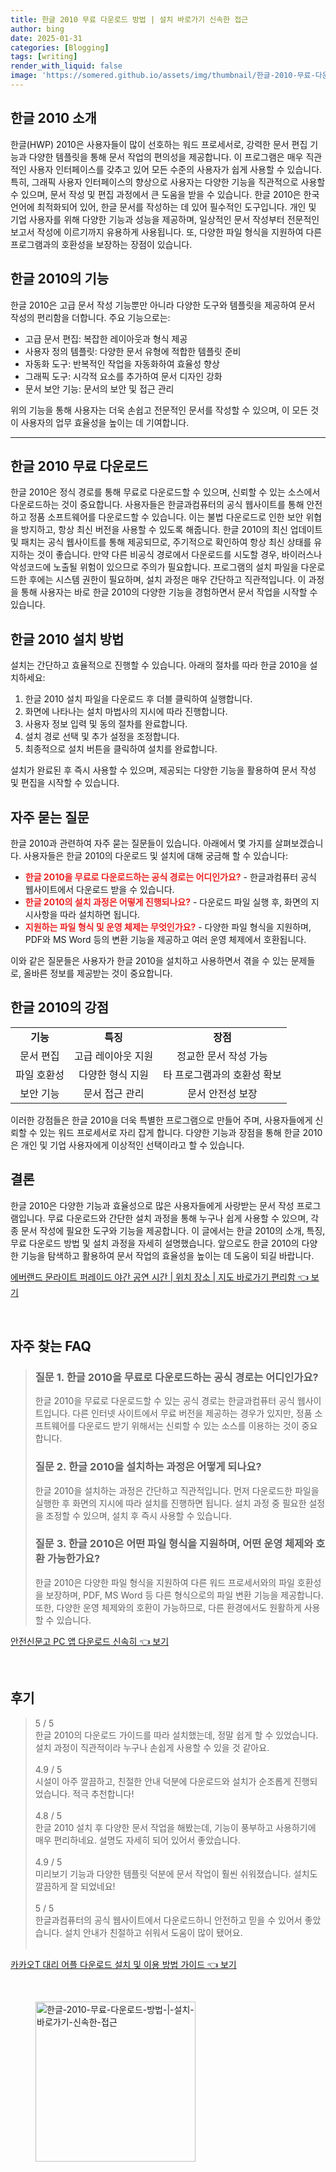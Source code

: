 ```yaml
---
title: 한글 2010 무료 다운로드 방법 | 설치 바로가기 신속한 접근
author: bing
date: 2025-01-31
categories: [Blogging]
tags: [writing]
render_with_liquid: false
image: 'https://somered.github.io/assets/img/thumbnail/한글-2010-무료-다운로드-방법-|-설치-바로가기-신속한-접근.webp'
---
```



<h2 id='한글 2010 소개'>한글 2010 소개</h2>

<p>한글(HWP) 2010은 사용자들이 많이 선호하는 워드 프로세서로, 강력한 문서 편집 기능과 다양한 템플릿을 통해 문서 작업의 편의성을 제공합니다. 이 프로그램은 매우 직관적인 사용자 인터페이스를 갖추고 있어 모든 수준의 사용자가 쉽게 사용할 수 있습니다. 특히, 그래픽 사용자 인터페이스의 향상으로 사용자는 다양한 기능을 직관적으로 사용할 수 있으며, 문서 작성 및 편집 과정에서 큰 도움을 받을 수 있습니다. 한글 2010은 한국 언어에 최적화되어 있어, 한글 문서를 작성하는 데 있어 필수적인 도구입니다. 개인 및 기업 사용자를 위해 다양한 기능과 성능을 제공하며, 일상적인 문서 작성부터 전문적인 보고서 작성에 이르기까지 유용하게 사용됩니다. 또, 다양한 파일 형식을 지원하여 다른 프로그램과의 호환성을 보장하는 장점이 있습니다.</p>

<h2 id='한글 2010의 기능'>한글 2010의 기능</h2>

<p>한글 2010은 고급 문서 작성 기능뿐만 아니라 다양한 도구와 템플릿을 제공하여 문서 작성의 편리함을 더합니다. 주요 기능으로는:</p>

<ul>
    <li>고급 문서 편집: 복잡한 레이아웃과 형식 제공</li>
    <li>사용자 정의 템플릿: 다양한 문서 유형에 적합한 템플릿 준비</li>
    <li>자동화 도구: 반복적인 작업을 자동화하여 효율성 향상</li>
    <li>그래픽 도구: 시각적 요소를 추가하여 문서 디자인 강화</li>
    <li>문서 보안 기능: 문서의 보안 및 접근 관리</li>
</ul>

<p>위의 기능을 통해 사용자는 더욱 손쉽고 전문적인 문서를 작성할 수 있으며, 이 모든 것이 사용자의 업무 효율성을 높이는 데 기여합니다.</p>

<hr />

<h2 id='한글 2010 무료 다운로드'>한글 2010 무료 다운로드</h2>

<p>한글 2010은 정식 경로를 통해 무료로 다운로드할 수 있으며, 신뢰할 수 있는 소스에서 다운로드하는 것이 중요합니다. 사용자들은 한글과컴퓨터의 공식 웹사이트를 통해 안전하고 정품 소프트웨어를 다운로드할 수 있습니다. 이는 불법 다운로드로 인한 보안 위협을 방지하고, 항상 최신 버전을 사용할 수 있도록 해줍니다. 한글 2010의 최신 업데이트 및 패치는 공식 웹사이트를 통해 제공되므로, 주기적으로 확인하여 항상 최신 상태를 유지하는 것이 좋습니다. 만약 다른 비공식 경로에서 다운로드를 시도할 경우, 바이러스나 악성코드에 노출될 위험이 있으므로 주의가 필요합니다. 프로그램의 설치 파일을 다운로드한 후에는 시스템 권한이 필요하며, 설치 과정은 매우 간단하고 직관적입니다. 이 과정을 통해 사용자는 바로 한글 2010의 다양한 기능을 경험하면서 문서 작업을 시작할 수 있습니다.</p>

<h2 id='한글 2010 설치 방법'>한글 2010 설치 방법</h2>

<p>설치는 간단하고 효율적으로 진행할 수 있습니다. 아래의 절차를 따라 한글 2010을 설치하세요:</p>

<ol>
    <li>한글 2010 설치 파일을 다운로드 후 더블 클릭하여 실행합니다.</li>
    <li>화면에 나타나는 설치 마법사의 지시에 따라 진행합니다.</li>
    <li>사용자 정보 입력 및 동의 절차를 완료합니다.</li>
    <li>설치 경로 선택 및 추가 설정을 조정합니다.</li>
    <li>최종적으로 설치 버튼을 클릭하여 설치를 완료합니다.</li>
</ol>

<p>설치가 완료된 후 즉시 사용할 수 있으며, 제공되는 다양한 기능을 활용하여 문서 작성 및 편집을 시작할 수 있습니다.</p>

<h2 id='자주 묻는 질문'>자주 묻는 질문</h2>

<p>한글 2010과 관련하여 자주 묻는 질문들이 있습니다. 아래에서 몇 가지를 살펴보겠습니다. 사용자들은 한글 2010의 다운로드 및 설치에 대해 궁금해 할 수 있습니다:</p>

<ul>
    <li><b><span style="color: #ee2323;">한글 2010을 무료로 다운로드하는 공식 경로는 어디인가요?</span></b> - 한글과컴퓨터 공식 웹사이트에서 다운로드 받을 수 있습니다.</li>
    <li><b><span style="color: #ee2323;">한글 2010의 설치 과정은 어떻게 진행되나요?</span></b> - 다운로드 파일 실행 후, 화면의 지시사항을 따라 설치하면 됩니다.</li>
    <li><b><span style="color: #ee2323;">지원하는 파일 형식 및 운영 체제는 무엇인가요?</span></b> - 다양한 파일 형식을 지원하며, PDF와 MS Word 등의 변환 기능을 제공하고 여러 운영 체제에서 호환됩니다.</li>
</ul>

<p>이와 같은 질문들은 사용자가 한글 2010을 설치하고 사용하면서 겪을 수 있는 문제들로, 올바른 정보를 제공받는 것이 중요합니다.</p>

<h2 id='한글 2010의 강점'>한글 2010의 강점</h2>

<table>
    <tr>
        <td style="text-align: center; height: 17px;"><b>기능</b></td>
        <td style="text-align: center; height: 17px;"><b>특징</b></td>
        <td style="text-align: center; height: 17px;"><b>장점</b></td>
    </tr>
    <tr>
        <td style="text-align: center; height: 17px;">문서 편집</td>
        <td style="text-align: center; height: 17px;">고급 레이아웃 지원</td>
        <td style="text-align: center; height: 17px;">정교한 문서 작성 가능</td>
    </tr>
    <tr>
        <td style="text-align: center; height: 17px;">파일 호환성</td>
        <td style="text-align: center; height: 17px;">다양한 형식 지원</td>
        <td style="text-align: center; height: 17px;">타 프로그램과의 호환성 확보</td>
    </tr>
    <tr>
        <td style="text-align: center; height: 17px;">보안 기능</td>
        <td style="text-align: center; height: 17px;">문서 접근 관리</td>
        <td style="text-align: center; height: 17px;">문서 안전성 보장</td>
    </tr>
</table>

<p>이러한 강점들은 한글 2010을 더욱 특별한 프로그램으로 만들어 주며, 사용자들에게 신뢰할 수 있는 워드 프로세서로 자리 잡게 합니다. 다양한 기능과 장점을 통해 한글 2010은 개인 및 기업 사용자에게 이상적인 선택이라고 할 수 있습니다.</p>

<h2 id='결론'>결론</h2>

<p>한글 2010은 다양한 기능과 효율성으로 많은 사용자들에게 사랑받는 문서 작성 프로그램입니다. 무료 다운로드와 간단한 설치 과정을 통해 누구나 쉽게 사용할 수 있으며, 각종 문서 작성에 필요한 도구와 기능을 제공합니다. 이 글에서는 한글 2010의 소개, 특징, 무료 다운로드 방법 및 설치 과정을 자세히 설명했습니다. 앞으로도 한글 2010의 다양한 기능을 탐색하고 활용하여 문서 작업의 효율성을 높이는 데 도움이 되길 바랍니다.</p>


<p><a class="click-button" title="에버랜드 문라이트 퍼레이드 야간 공연 시간 | 위치 장소 | 지도 바로가기 편리함" href="https://somered.github.io/posts/%EC%97%90%EB%B2%84%EB%9E%9C%EB%93%9C-%EB%AC%B8%EB%9D%BC%EC%9D%B4%ED%8A%B8-%ED%8D%BC%EB%A0%88%EC%9D%B4%EB%93%9C-%EC%95%BC%EA%B0%84-%EA%B3%B5%EC%97%B0-%EC%8B%9C%EA%B0%84-%EC%9C%84%EC%B9%98-%EC%9E%A5%EC%86%8C-%EC%A7%80%EB%8F%84-%EB%B0%94%EB%A1%9C%EA%B0%80%EA%B8%B0-%ED%8E%B8%EB%A6%AC%ED%95%A8/" rel="dofollow">에버랜드 문라이트 퍼레이드 야간 공연 시간 | 위치 장소 | 지도 바로가기 편리함 👈 보기</a></p><br>
<h2 id='자주_찾는_FAQ'>자주 찾는 FAQ</h2>
<div itemscope="" itemtype="https://schema.org/FAQPage"> 
<blockquote> 
<div itemscope="" itemprop="mainEntity" itemtype="https://schema.org/Question"> 
<h3 itemprop="name">질문 1. 한글 2010을 무료로 다운로드하는 공식 경로는 어디인가요?</h3> 
<div itemscope="" itemprop="acceptedAnswer" itemtype="https://schema.org/Answer"> 
<span itemprop="text"> 
<p>한글 2010을 무료로 다운로드할 수 있는 공식 경로는 한글과컴퓨터 공식 웹사이트입니다. 다른 인터넷 사이트에서 무료 버전을 제공하는 경우가 있지만, 정품 소프트웨어를 다운로드 받기 위해서는 신뢰할 수 있는 소스를 이용하는 것이 중요합니다.</p> 
</span> 
</div> 
</div> 

<div itemscope="" itemprop="mainEntity" itemtype="https://schema.org/Question"> 
<h3 itemprop="name">질문 2. 한글 2010을 설치하는 과정은 어떻게 되나요?</h3> 
<div itemscope="" itemprop="acceptedAnswer" itemtype="https://schema.org/Answer"> 
<span itemprop="text"> 
<p>한글 2010을 설치하는 과정은 간단하고 직관적입니다. 먼저 다운로드한 파일을 실행한 후 화면의 지시에 따라 설치를 진행하면 됩니다. 설치 과정 중 필요한 설정을 조정할 수 있으며, 설치 후 즉시 사용할 수 있습니다.</p> 
</span> 
</div> 
</div> 

<div itemscope="" itemprop="mainEntity" itemtype="https://schema.org/Question"> 
<h3 itemprop="name">질문 3. 한글 2010은 어떤 파일 형식을 지원하며, 어떤 운영 체제와 호환 가능한가요?</h3> 
<div itemscope="" itemprop="acceptedAnswer" itemtype="https://schema.org/Answer"> 
<span itemprop="text"> 
<p>한글 2010은 다양한 파일 형식을 지원하여 다른 워드 프로세서와의 파일 호환성을 보장하며, PDF, MS Word 등 다른 형식으로의 파일 변환 기능을 제공합니다. 또한, 다양한 운영 체제와의 호환이 가능하므로, 다른 환경에서도 원활하게 사용할 수 있습니다.</p> 
</span> 
</div> 
</div> 

</blockquote> 
</div>
<p><a class="click-button" title="안전신문고 PC 앱 다운로드 신속히" href="https://somered.github.io/posts/%EC%95%88%EC%A0%84%EC%8B%A0%EB%AC%B8%EA%B3%A0-PC-%EC%95%B1-%EB%8B%A4%EC%9A%B4%EB%A1%9C%EB%93%9C-%EC%8B%A0%EC%86%8D%ED%9E%88/" rel="dofollow">안전신문고 PC 앱 다운로드 신속히 👈 보기</a></p><br>
<h2 id='후기'>후기</h2>
<div itemscope itemtype="https://schema.org/Product">
  <blockquote>
  <div itemprop="review" itemscope itemtype="https://schema.org/Review">
      <div itemprop="reviewRating" itemscope itemtype="https://schema.org/Rating"> <span itemprop="ratingValue">5</span> / <span itemprop="bestRating">5</span> </div>
      <span itemprop="reviewBody">한글 2010의 다운로드 가이드를 따라 설치했는데, 정말 쉽게 할 수 있었습니다. 설치 과정이 직관적이라 누구나 손쉽게 사용할 수 있을 것 같아요.</span>
  </div>
  <br>
  <div itemprop="review" itemscope itemtype="https://schema.org/Review">
      <div itemprop="reviewRating" itemscope itemtype="https://schema.org/Rating"> <span itemprop="ratingValue">4.9</span> / <span itemprop="bestRating">5</span> </div>
      <span itemprop="reviewBody">시설이 아주 깔끔하고, 친절한 안내 덕분에 다운로드와 설치가 순조롭게 진행되었습니다. 적극 추천합니다!</span>
  </div>
  <br>
  <div itemprop="review" itemscope itemtype="https://schema.org/Review">
      <div itemprop="reviewRating" itemscope itemtype="https://schema.org/Rating"> <span itemprop="ratingValue">4.8</span> / <span itemprop="bestRating">5</span> </div>
      <span itemprop="reviewBody">한글 2010 설치 후 다양한 문서 작업을 해봤는데, 기능이 풍부하고 사용하기에 매우 편리하네요. 설명도 자세히 되어 있어서 좋았습니다.</span>
  </div>
  <br>
  <div itemprop="review" itemscope itemtype="https://schema.org/Review">
      <div itemprop="reviewRating" itemscope itemtype="https://schema.org/Rating"> <span itemprop="ratingValue">4.9</span> / <span itemprop="bestRating">5</span> </div>
      <span itemprop="reviewBody">미리보기 기능과 다양한 템플릿 덕분에 문서 작업이 훨씬 쉬워졌습니다. 설치도 깔끔하게 잘 되었네요!</span>
  </div>
  <br>
  <div itemprop="review" itemscope itemtype="https://schema.org/Review">
      <div itemprop="reviewRating" itemscope itemtype="https://schema.org/Rating"> <span itemprop="ratingValue">5</span> / <span itemprop="bestRating">5</span> </div>
      <span itemprop="reviewBody">한글과컴퓨터의 공식 웹사이트에서 다운로드하니 안전하고 믿을 수 있어서 좋았습니다. 설치 안내가 친절하고 쉬워서 도움이 많이 됐어요.</span>
  </div>
  <br>
  </blockquote>
</div>
<p><a class="click-button" title="카카오T 대리 어플 다운로드 설치 및 이용 방법 가이드" href="https://somered.github.io/posts/%EC%B9%B4%EC%B9%B4%EC%98%A4T-%EB%8C%80%EB%A6%AC-%EC%96%B4%ED%94%8C-%EB%8B%A4%EC%9A%B4%EB%A1%9C%EB%93%9C-%EC%84%A4%EC%B9%98-%EB%B0%8F-%EC%9D%B4%EC%9A%A9-%EB%B0%A9%EB%B2%95-%EA%B0%80%EC%9D%B4%EB%93%9C/" rel="dofollow">카카오T 대리 어플 다운로드 설치 및 이용 방법 가이드 👈 보기</a></p><br>
<figure class="image"><img src="https://somered.github.io/assets/img/thumbnail/한글-2010-무료-다운로드-방법-|-설치-바로가기-신속한-접근.webp" alt="한글-2010-무료-다운로드-방법-|-설치-바로가기-신속한-접근" width="256" height="256"></figure>